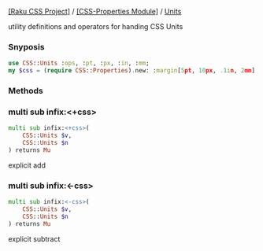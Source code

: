 [[Raku CSS Project]](https://css-raku.github.io)
 / [[CSS-Properties Module]](https://css-raku.github.io/CSS-Properties-raku)
 / [Units](https://css-raku.github.io/CSS-Properties-raku/Units)



utility definitions and operators for handing CSS Units

### Snyposis

```raku
use CSS::Units :ops, :pt, :px, :in, :mm;
my $css = (require CSS::Properties).new: :margin[5pt, 10px, .1in, 2mm];
```

### Methods

### multi sub infix:<+css>

```raku
multi sub infix:<+css>(
    CSS::Units $v,
    CSS::Units $n
) returns Mu
```

explicit add

### multi sub infix:<-css>

```raku
multi sub infix:<-css>(
    CSS::Units $v,
    CSS::Units $n
) returns Mu
```

explicit subtract

